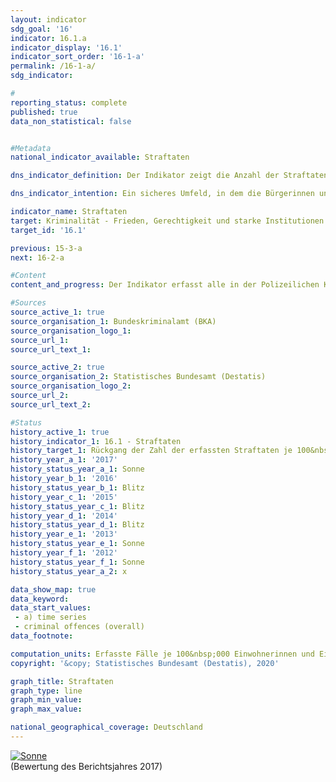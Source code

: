 ```yaml
---                   
layout: indicator                   
sdg_goal: '16'                   
indicator: 16.1.a                   
indicator_display: '16.1'                   
indicator_sort_order: '16-1-a'                   
permalink: /16-1-a/                   
sdg_indicator:                    

#                   
reporting_status: complete                   
published: true                   
data_non_statistical: false                   


#Metadata                   
national_indicator_available: Straftaten                   

dns_indicator_definition: Der Indikator zeigt die Anzahl der Straftaten, die der Polizei angezeigt werden, je 100&nbsp;000 Einwohnerinnen und Einwohner.<sub> Text aus dem Indikatorenbericht 2018</sub>                   

dns_indicator_intention: Ein sicheres Umfeld, in dem die Bürgerinnen und Bürger ohne Angst vor Willkür und Kriminalität leben können, ist eine wesentliche Voraussetzung für eine nachhaltige Entwicklung. Deshalb soll die Anzahl der erfassten Straftaten je 100&nbsp;000 Einwohnerinnen und Einwohner bis zum Jahr 2030 auf unter 7&nbsp;000 sinken.<sub> Text aus dem Indikatorenbericht 2018</sub>                   

indicator_name: Straftaten                   
target: Kriminalität - Frieden, Gerechtigkeit und starke Institutionen                   
target_id: '16.1'                   

previous: 15-3-a                   
next: 16-2-a                   

#Content                    
content_and_progress: Der Indikator erfasst alle in der Polizeilichen Kriminalstatistik (PKS) erfassten Straftaten. Dies sind bei der Polizei angezeigte und durch sie endbearbeitete Straftaten, solange es sich nicht um Staatsschutzdelikte, Verkehrsdelikte (mit Ausnahme der Verstöße gegen §§ 315, 315b Strafgesetzbuch und § 22a Straßenverkehrsgesetz) oder Verstöße gegen strafrechtliche Landesgesetze (mit Ausnahme der einschlägigen Vorschriften in den Landesdatenschutzgesetzen) handelt.<br><br>Straftaten, die außerhalb der Bundesrepublik Deutschland begangen wurden, sind ebenso wenig enthalten wie Delikte, die nicht zum Aufgabenbereich der Polizei gehören (zum Beispiel Finanz- und Steuerdelikte) beziehungsweise unmittelbar bei der Staatsanwaltschaft angezeigt und ausschließlich von ihr bearbeitet werden (zum Beispiel Aussagedelikte).<br><br>Die PKS-Veröffentlichungen werden jährlich auf der Basis von Daten der Landeskriminalämter und des Bundeskriminalamts erstellt. Zur Berechnung der Straftaten je 100&nbsp;000 Einwohnerinnen und Einwohner werden für die gesamte Zeitreihe die (zurückgerechneten) Bevölkerungszahlen auf Grundlage des Zensus 2011 verwendet. Dies ermöglicht Zeitvergleiche ab 1993, allerdings ergeben sich dadurch Differenzen zu den veröffentlichten Daten der PKS vor 2013. Veränderungen in der PKS lassen nicht immer auf tatsächliche Veränderungen schließen, denn die Statistik erfasst nur das sogenannte Hellfeld – also die der Polizei offiziell bekannt gewordene Kriminalität. Aufgrund fehlender statistischer Daten kann das sogenannte Dunkelfeld – die der Polizei offiziell nicht bekannt gewordene Kriminalität – in der PKS nicht abgebildet werden. Wenn sich zum Beispiel das Anzeigeverhalten der Bevölkerung oder die Verfolgungsintensität der Polizei ändert, kann sich die Grenze zwischen Hell- und Dunkelfeld verschieben, ohne dass damit eine Änderung des Umfangs der tatsächlichen Kriminalität verbunden sein muss.<br><br>Die Anzahl der Straftaten lag 2017 bei 6&nbsp;982 je 100&nbsp;000 Einwohnerinnen und Einwohner, sodass der Zielwert von unter 7&nbsp;000 Straftaten für 2030 bereits jetzt erreicht ist. Zwischen 1993 und 2017 fiel der Indikator um 16,4&nbsp;% ab. Dabei handelte es sich jedoch nicht um eine kontinuierliche Entwicklung. So kam es beispielsweise von 2000 bis 2004 zu einem Anstieg, dem ein leichter Rückgang bis 2010 folgte. Die große Zahl der Menschen, die ab dem Jahr 2015 als Flüchtlinge und Schutzsuchende nach Deutschland gekommen sind, spiegelt sich auch in der PKS wider. So sind im Jahr 2016 ausländerrechtliche Verstöße (z. B. illegale Einrei-se) im Vergleich zu 2014 um 211,8&nbsp;% angestiegen. Diese waren jedoch 2017 stark rückläufig und machten noch 3,1&nbsp;% aller Straftaten aus. Selbst wenn die ausländerrechtlichen Straftaten herausgerechnet werden, liegt die Gesamtzahl der polizeilich registrierten Straftaten 2017 niedriger als in den Vorjahren.<br><br>Im Jahr 2017 lag die Anzahl der polizeilich registrierten Straftaten bei insgesamt 5,8 Millionen. Darunter entfielen 2,0&nbsp;% auf Wohnungseinbruchsdiebstahl, 15,8&nbsp;% auf Betrug und 2,4&nbsp;% auf gefährliche und schwere Körperverletzung. Während die Wohnungseinbruchsdiebstähle zwi-schen 1993 und 2017 um 48,7&nbsp;% zurückgingen, nahmen die Betrugsfälle um 72,3&nbsp;% und die Fälle von gefährlicher und schwerer Körperverletzung um 56,1&nbsp;% zu. Richtet man den Blick ausschließlich auf die Entwicklung der letzten fünf betrachteten Jahre, so weichen diese von der geschilderten Tendenz ab. Zwischen 2012 und 2017 gingen die Wohnungseinbruchsdiebstähle um 19,1&nbsp;% und die Betrugsfälle um 5,0&nbsp;% zurück, während die Fälle von gefährlicher und schwerer Körperverletzung leicht um 0,7&nbsp;% anstiegen.<br><br>2017 betrug die Aufklärungsquote aller polizeilich registrierten Delikte 57,1&nbsp;% und lag in etwa auf Vorjahresniveau. Dabei gibt es deutliche Unterschiede je nach Art der Straftat. So lag die Aufklärungsquote beim Wohnungseinbruchsdiebstahl nur bei 17,8&nbsp;%. Bei Betrugsdelikten wurden dagegen 73,7&nbsp;% und bei gefährlicher und schwerer Körperverletzung 82,8&nbsp;% aller Straftaten aufgeklärt. Die vergleichsweise geringe Aufklärungsquote beim Wohnungseinbruchsdiebstahl hängt mit einer hohen Anzeigebereitschaft bei nur vergleichsweise selten vorliegenden konkreten Anhaltspunkten zur Täterschaft zusammen. Dies steht in deutlichem Gegensatz zur Situation bei Betrugs- und Körperverletzungsdelikten. Diese Straftaten weisen eine hohe Aufklärungsquote auf, weil der Polizei die Tatverdächtigen meist bereits bei der Anzeigenerstattung bekannt werden.<sub> Text aus dem Indikatorenbericht 2018</sub>                   

#Sources
source_active_1: true                           
source_organisation_1: Bundeskriminalamt (BKA)                           
source_organisation_logo_1:                            
source_url_1:                            
source_url_text_1:                            

source_active_2: true                           
source_organisation_2: Statistisches Bundesamt (Destatis)                           
source_organisation_logo_2:                            
source_url_2:                            
source_url_text_2:                            

#Status                   
history_active_1: true                   
history_indicator_1: 16.1 - Straftaten                   
history_target_1: Rückgang der Zahl der erfassten Straftaten je 100&nbsp;000 Einwohner/ -innen auf unter 7&nbsp;000 bis 2030
history_year_a_1: '2017'                           
history_status_year_a_1: Sonne
history_year_b_1: '2016'                           
history_status_year_b_1: Blitz
history_year_c_1: '2015'                           
history_status_year_c_1: Blitz
history_year_d_1: '2014'                           
history_status_year_d_1: Blitz
history_year_e_1: '2013'                           
history_status_year_e_1: Sonne
history_year_f_1: '2012'                           
history_status_year_f_1: Sonne
history_status_year_a_2: x

data_show_map: true                   
data_keyword:                    
data_start_values: 
 - a) time series
 - criminal offences (overall)                   
data_footnote:                    

computation_units: Erfasste Fälle je 100&nbsp;000 Einwohnerinnen und Einwohner                   
copyright: '&copy; Statistisches Bundesamt (Destatis), 2020'                   

graph_title: Straftaten                   
graph_type: line                   
graph_min_value:                    
graph_max_value:                    

national_geographical_coverage: Deutschland                   
---
```

<div>                           
  <div class="my-header">                           
    <a href="https://sustainabledevelopment-deutschland.github.io/status/"><img src="https://g205sdgs.github.io/sdg-indicators/public/Wettersymbole/Sonne.png title="Bei Fortsetzung der Entwicklung beträgt die Abweichung vom Zielwert weniger als 5&nbsp;% der Differenz zwischen Zielwert und aktuellem Wert" alt="Sonne" />                           
    </a>                           
  </div>
  <div class="my-header-note">
    <span>(Bewertung des Berichtsjahres 2017)</span>
  </div>                           
</div>